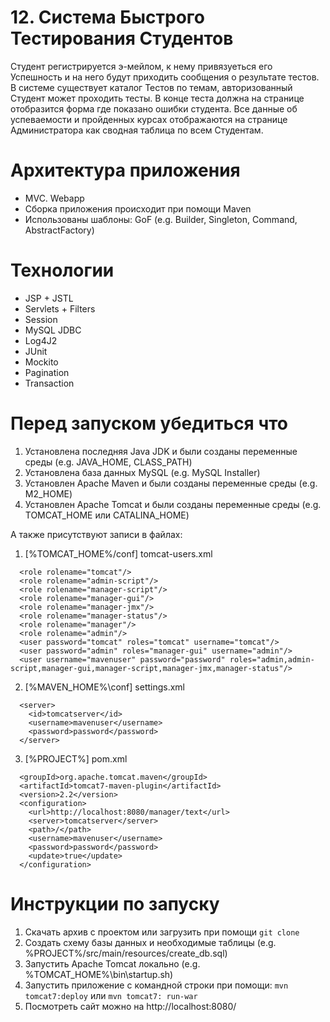 # 12. Система Быстрого Тестирования Студентов
Студент регистрируется э-мейлом, к нему привязуеться его Успешность
и на него будут приходить сообщения о результате тестов.
В системе существует каталог Тестов по темам,
авторизованный Студент может проходить тесты.
В конце теста должна на странице отобразится форма где показано ошибки студента.
Все данные об успеваемости и пройденных курсах
отображаются на странице Администратора как сводная таблица по всем Студентам.

# Архитектура приложения
- MVC. Webapp
- Сборка приложения происходит при помощи Maven
- Использованы шаблоны: GoF (e.g. Builder, Singleton, Command, AbstractFactory)

# Технологии
- JSP + JSTL
- Servlets + Filters
- Session
- MySQL JDBC
- Log4J2
- JUnit
- Mockito
- Pagination
- Transaction

# Перед запуском убедиться что
1. Установлена последняя Java JDK и были созданы переменные среды (e.g. JAVA_HOME, CLASS_PATH)
2. Установлена база данных MySQL (e.g. MySQL Installer)
3. Установлен Apache Maven и были созданы переменные среды (e.g. M2_HOME)
4. Установлен Apache Tomcat и были созданы переменные среды (e.g. TOMCAT_HOME или CATALINA_HOME)

А также присутствуют записи в файлах:
1. [%TOMCAT_HOME%/conf] tomcat-users.xml
```
  <role rolename="tomcat"/>
  <role rolename="admin-script"/>
  <role rolename="manager-script"/>
  <role rolename="manager-gui"/>
  <role rolename="manager-jmx"/>
  <role rolename="manager-status"/>
  <role rolename="manager"/>
  <role rolename="admin"/>
  <user password="tomcat" roles="tomcat" username="tomcat"/>
  <user password="admin" roles="manager-gui" username="admin"/>
  <user username="mavenuser" password="password" roles="admin,admin-script,manager-gui,manager-script,manager-jmx,manager-status"/>
```
  
2. [%MAVEN_HOME%\conf] settings.xml
```
  <server>
	<id>tomcatserver</id>
	<username>mavenuser</username>
	<password>password</password>
  </server>
```

3. [%PROJECT%] pom.xml
```
  <groupId>org.apache.tomcat.maven</groupId>
  <artifactId>tomcat7-maven-plugin</artifactId>
  <version>2.2</version>
  <configuration>
	<url>http://localhost:8080/manager/text</url>
	<server>tomcatserver</server>
	<path>/</path>
	<username>mavenuser</username>
	<password>password</password>
	<update>true</update>
  </configuration>
```

# Инструкции по запуску
1. Скачать архив с проектом или загрузить при помощи `git clone`
2. Создать схему базы данных и необходимые таблицы (e.g. %PROJECT%/src/main/resources/create_db.sql)
2. Запустить Apache Tomcat локально (e.g. %TOMCAT_HOME%\bin\startup.sh)
3. Запустить приложение с командной строки при помощи: `mvn tomcat7:deploy` или `mvn tomcat7: run-war`
4. Посмотреть сайт можно на http://localhost:8080/